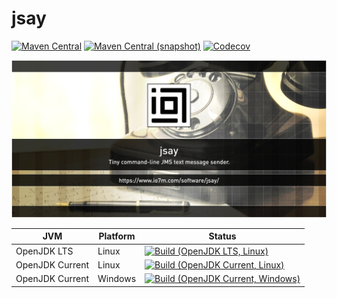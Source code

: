 jsay
===

[![Maven Central](https://img.shields.io/maven-central/v/com.io7m.jsay/com.io7m.jsay.svg?style=flat-square)](http://search.maven.org/#search%7Cga%7C1%7Cg%3A%22com.io7m.jsay%22)
[![Maven Central (snapshot)](https://img.shields.io/nexus/s/https/s01.oss.sonatype.org/com.io7m.jsay/com.io7m.jsay.svg?style=flat-square)](https://s01.oss.sonatype.org/content/repositories/snapshots/com/io7m/jsay/)
[![Codecov](https://img.shields.io/codecov/c/github/io7m/jsay.svg?style=flat-square)](https://codecov.io/gh/io7m/jsay)

![jsay](./src/site/resources/jsay.jpg?raw=true)

| JVM             | Platform | Status |
|-----------------|----------|--------|
| OpenJDK LTS     | Linux    | [![Build (OpenJDK LTS, Linux)](https://img.shields.io/github/workflow/status/io7m/jsay/main-openjdk_lts-linux)](https://github.com/io7m/jsay/actions?query=workflow%3Amain-openjdk_lts-linux) |
| OpenJDK Current | Linux    | [![Build (OpenJDK Current, Linux)](https://img.shields.io/github/workflow/status/io7m/jsay/main-openjdk_current-linux)](https://github.com/io7m/jsay/actions?query=workflow%3Amain-openjdk_current-linux)
| OpenJDK Current | Windows  | [![Build (OpenJDK Current, Windows)](https://img.shields.io/github/workflow/status/io7m/jsay/main-openjdk_current-windows)](https://github.com/io7m/jsay/actions?query=workflow%3Amain-openjdk_current-windows)

